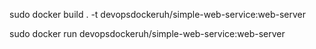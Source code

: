 sudo docker build . -t devopsdockeruh/simple-web-service:web-server

sudo docker run devopsdockeruh/simple-web-service:web-server

